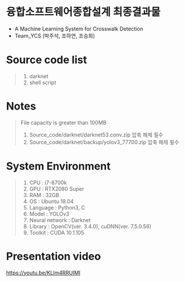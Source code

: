 융합소프트웨어종합설계 최종결과물
=================================
* A Machine Learning System for Crosswalk Detection
* Team_YCS (박주석, 조하연, 조승희)

Source code list
================
> 1. darknet
> 2. shell script

Notes
=====
> File capacity is greater than 100MB
>	1. Source_code/darknet/darknet53.conv.zip 압축 해제 필수
>	2. Source_code/darknet/backup/yolov3_77700.zip 압축 해제 필수

System Environment
==================
> 1. CPU            : i7-8700k
> 2. GPU            : RTX2080 Super
> 3. RAM            : 32GB
> 4. OS             : Ubuntu 18.04
> 5. Language       : Python3, C
> 6. Model          : YOLOv3
> 7. Neural network : Darknet
> 8. Library        : OpenCV(ver. 3.4.0), cuDNN(ver. 7.5.0.56)
> 9. Toolkit        : CUDA 10.1.105

Presentation video
==================
https://youtu.be/KLlm4RRUIMI
